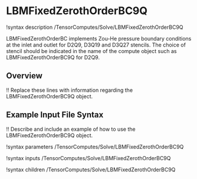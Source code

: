 # LBMFixedZerothOrderBC9Q

!syntax description /TensorComputes/Solve/LBMFixedZerothOrderBC9Q

LBMFixedZerothOrderBC implements Zou-He pressure boundary conditions at the inlet and outlet for D2Q9, D3Q19 and D3Q27 stencils. The choice of stencil should be indicated in the name of the compute object such as LBMFixedZerothOrderBC9Q for D2Q9.

## Overview

!! Replace these lines with information regarding the LBMFixedZerothOrderBC9Q object.

## Example Input File Syntax

!! Describe and include an example of how to use the LBMFixedZerothOrderBC9Q object.

!syntax parameters /TensorComputes/Solve/LBMFixedZerothOrderBC9Q

!syntax inputs /TensorComputes/Solve/LBMFixedZerothOrderBC9Q

!syntax children /TensorComputes/Solve/LBMFixedZerothOrderBC9Q

